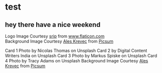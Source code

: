 # test
## hey there have a nice weekend
<p>Logo Image Courtesy <a href="https://www.flaticon.com/authors/srip" title="srip">srip</a> from <a href="https://www.flaticon.com/" title="Flaticon">www.flaticon.com</a><br>
        Background Image Courtesy <a href="https://unsplash.com/photos/DgtRKZOOE0w">Ales Krevec</a> from <a href="https://picsum.photos/">Picsum</a></p>

Card 1 Photo by Nicolas Thomas on Unsplash
Card 2 by Digital Content Writers India on Unsplash
Card 3 Photo by Markus Spiske on Unsplash
Card 4 Photo by Tracy Adams on Unsplash
Background Image Courtesy <a href="https://unsplash.com/photos/DgtRKZOOE0w">Ales Krevec</a> from <a href="https://picsum.photos/">Picsum</a></p>

